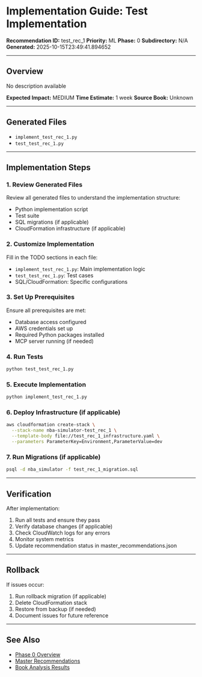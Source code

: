 # Implementation Guide: Test Implementation

**Recommendation ID:** test_rec_1
**Priority:** ML
**Phase:** 0
**Subdirectory:** N/A
**Generated:** 2025-10-15T23:49:41.894652

---

## Overview

No description available

**Expected Impact:** MEDIUM
**Time Estimate:** 1 week
**Source Book:** Unknown

---

## Generated Files

- `implement_test_rec_1.py`
- `test_test_rec_1.py`

---

## Implementation Steps

### 1. Review Generated Files

Review all generated files to understand the implementation structure:
- Python implementation script
- Test suite
- SQL migrations (if applicable)
- CloudFormation infrastructure (if applicable)

### 2. Customize Implementation

Fill in the TODO sections in each file:
- `implement_test_rec_1.py`: Main implementation logic
- `test_test_rec_1.py`: Test cases
- SQL/CloudFormation: Specific configurations

### 3. Set Up Prerequisites

Ensure all prerequisites are met:
- Database access configured
- AWS credentials set up
- Required Python packages installed
- MCP server running (if needed)

### 4. Run Tests

```bash
python test_test_rec_1.py
```

### 5. Execute Implementation

```bash
python implement_test_rec_1.py
```

### 6. Deploy Infrastructure (if applicable)

```bash
aws cloudformation create-stack \
  --stack-name nba-simulator-test_rec_1 \
  --template-body file://test_rec_1_infrastructure.yaml \
  --parameters ParameterKey=Environment,ParameterValue=dev
```

### 7. Run Migrations (if applicable)

```bash
psql -d nba_simulator -f test_rec_1_migration.sql
```

---

## Verification

After implementation:
1. Run all tests and ensure they pass
2. Verify database changes (if applicable)
3. Check CloudWatch logs for any errors
4. Monitor system metrics
5. Update recommendation status in master_recommendations.json

---

## Rollback

If issues occur:
1. Run rollback migration (if applicable)
2. Delete CloudFormation stack
3. Restore from backup (if needed)
4. Document issues for future reference

---

## See Also

- [Phase 0 Overview](/Users/ryanranft/nba-simulator-aws/docs/phases/phase_0/)
- [Master Recommendations](/Users/ryanranft/nba-mcp-synthesis/analysis_results/master_recommendations.json)
- [Book Analysis Results](/Users/ryanranft/nba-mcp-synthesis/analysis_results/)
